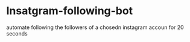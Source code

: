 # Insatgram-following-bot
automate following the followers of a chosedn instagram accoun for 20 seconds
